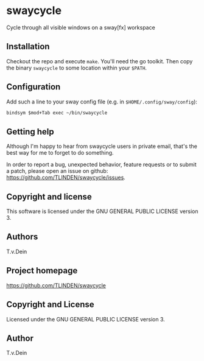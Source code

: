 # swaycycle

Cycle through all visible windows on a sway[fx] workspace

## Installation

Checkout the repo and execute `make`. You'll need the go toolkit. Then
copy the binary `swaycycle` to some location within your `$PATH`.

## Configuration

Add such a line to your sway config file (e.g. in `$HOME/.config/sway/config`):

```default
bindsym $mod+Tab exec ~/bin/swaycycle
```

## Getting help

Although I'm happy to hear from swaycycle users in private email, that's the
best way for me to forget to do something.

In order to report a bug,  unexpected behavior, feature requests or to
submit    a    patch,    please    open   an    issue    on    github:
https://github.com/TLINDEN/swaycycle/issues.

## Copyright and license

This software is licensed under the GNU GENERAL PUBLIC LICENSE version 3.

## Authors

T.v.Dein <tom AT vondein DOT org>

## Project homepage

https://github.com/TLINDEN/swaycycle

## Copyright and License

Licensed under the GNU GENERAL PUBLIC LICENSE version 3.

## Author

T.v.Dein <tom AT vondein DOT org>
